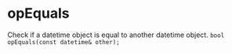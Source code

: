 # opEquals
Check if a datetime object is equal to another datetime object.
`bool opEquals(const datetime& other);`
